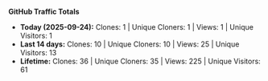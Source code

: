 
**GitHub Traffic Totals**

- **Today (2025-09-24):** Clones: 1 | Unique Cloners: 1 | Views: 1 | Unique Visitors: 1
- **Last 14 days:** Clones: 10 | Unique Cloners: 10 | Views: 25 | Unique Visitors: 13
- **Lifetime:** Clones: 36 | Unique Cloners: 35 | Views: 225 | Unique Visitors: 61
